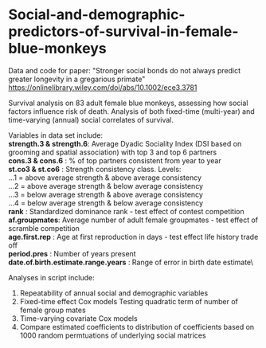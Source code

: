 # Social-and-demographic-predictors-of-survival-in-female-blue-monkeys
Data and code for paper: "Stronger social bonds do not always predict greater longevity in a gregarious primate"
https://onlinelibrary.wiley.com/doi/abs/10.1002/ece3.3781

Survival analysis on 83 adult female blue monkeys, assessing how social factors influence risk of death.
Analysis of both fixed-time (multi-year) and time-varying (annual) social correlates of survival.

Variables in data set include:\
**strength.3 & strength.6**: Average Dyadic Sociality Index (DSI based on grooming and spatial association) with top 3 and top 6 partners\
**cons.3 & cons.6** : % of top partners consistent from year to year\
**st.co3 & st.co6** : Strength consistency class. Levels:\
  ...1 = above average strength & above average consistency\
  ...2 = above average strength & below average consistency\
  ...3 = below average strength & above average consistency\
  ...4 = below average strength & below average consistency\
 **rank** : Standardized dominance rank - test effect of contest competition\
 **af.groupmates**: Average number of adult female groupmates - test effect of scramble competition\
 **age.first.rep** : Age at first reproduction in days - test effect life history trade off\
 **period.pres** : Number of years present\
 **date.of.birth.estimate.range.years** : Range of error in birth date estimate\
 
 Analyses in script include:
 1. Repeatability of annual social and demographic variables
 2. Fixed-time effect Cox models
    Testing quadratic term of number of female group mates
 3. Time-varying covariate Cox models
 4. Compare estimated coefficients to distribution of coefficients based on 1000 random permtuations of underlying social matrices
